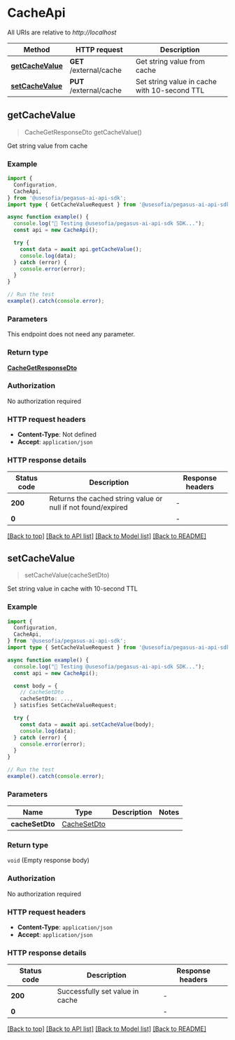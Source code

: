 # CacheApi

All URIs are relative to *http://localhost*

| Method | HTTP request | Description |
|------------- | ------------- | -------------|
| [**getCacheValue**](CacheApi.md#getcachevalue) | **GET** /external/cache | Get string value from cache |
| [**setCacheValue**](CacheApi.md#setcachevalue) | **PUT** /external/cache | Set string value in cache with 10-second TTL |



## getCacheValue

> CacheGetResponseDto getCacheValue()

Get string value from cache

### Example

```ts
import {
  Configuration,
  CacheApi,
} from '@usesofia/pegasus-ai-api-sdk';
import type { GetCacheValueRequest } from '@usesofia/pegasus-ai-api-sdk';

async function example() {
  console.log("🚀 Testing @usesofia/pegasus-ai-api-sdk SDK...");
  const api = new CacheApi();

  try {
    const data = await api.getCacheValue();
    console.log(data);
  } catch (error) {
    console.error(error);
  }
}

// Run the test
example().catch(console.error);
```

### Parameters

This endpoint does not need any parameter.

### Return type

[**CacheGetResponseDto**](CacheGetResponseDto.md)

### Authorization

No authorization required

### HTTP request headers

- **Content-Type**: Not defined
- **Accept**: `application/json`


### HTTP response details
| Status code | Description | Response headers |
|-------------|-------------|------------------|
| **200** | Returns the cached string value or null if not found/expired |  -  |
| **0** |  |  -  |

[[Back to top]](#) [[Back to API list]](../README.md#api-endpoints) [[Back to Model list]](../README.md#models) [[Back to README]](../README.md)


## setCacheValue

> setCacheValue(cacheSetDto)

Set string value in cache with 10-second TTL

### Example

```ts
import {
  Configuration,
  CacheApi,
} from '@usesofia/pegasus-ai-api-sdk';
import type { SetCacheValueRequest } from '@usesofia/pegasus-ai-api-sdk';

async function example() {
  console.log("🚀 Testing @usesofia/pegasus-ai-api-sdk SDK...");
  const api = new CacheApi();

  const body = {
    // CacheSetDto
    cacheSetDto: ...,
  } satisfies SetCacheValueRequest;

  try {
    const data = await api.setCacheValue(body);
    console.log(data);
  } catch (error) {
    console.error(error);
  }
}

// Run the test
example().catch(console.error);
```

### Parameters


| Name | Type | Description  | Notes |
|------------- | ------------- | ------------- | -------------|
| **cacheSetDto** | [CacheSetDto](CacheSetDto.md) |  | |

### Return type

`void` (Empty response body)

### Authorization

No authorization required

### HTTP request headers

- **Content-Type**: `application/json`
- **Accept**: `application/json`


### HTTP response details
| Status code | Description | Response headers |
|-------------|-------------|------------------|
| **200** | Successfully set value in cache |  -  |
| **0** |  |  -  |

[[Back to top]](#) [[Back to API list]](../README.md#api-endpoints) [[Back to Model list]](../README.md#models) [[Back to README]](../README.md)

